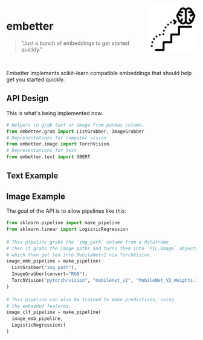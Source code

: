 <img src="icon.png" width="125" height="125" align="right" />

# embetter

> "Just a bunch of embeddings to get started quickly."

<br> 

Embetter implements scikit-learn compatible embeddings that should help get you started quickly.

## API Design 

This is what's being implemented now. 

```python
# Helpers to grab text or image from pandas column.
from embetter.grab import ListGrabber, ImageGrabber
# Representations for computer vision
from embetter.image import TorchVision
# Representations for text
from embetter.text import SBERT
```


## Text Example

## Image Example

The goal of the API is to allow pipelines like this: 

```python
from sklearn.pipeline import make_pipeline 
from sklearn.linear import LogisticRegression

# This pipeline grabs the `img_path` column from a dataframe
# then it grabs the image paths and turns them into `PIL.Image` objects
# which then get fed into MobileNetv2 via TorchVision.
image_emb_pipeline = make_pipeline(
  ListGrabber("img_path"),
  ImageGrabber(convert="RGB"),
  TorchVision("pytorch/vision", "mobilenet_v2", "MobileNet_V2_Weights.IMAGENET1K_V2")
)

# This pipeline can also be trained to make predictions, using
# the embedded features. 
image_clf_pipeline = make_pipeline(
  image_emb_pipeline,
  LogisticRegression()
)
```
